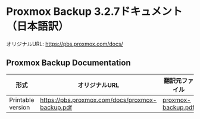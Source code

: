 # Proxmox Backup 3.2.7ドキュメント（日本語訳）
オリジナルURL: https://pbs.proxmox.com/docs/

## Proxmox Backup Documentation

| 形式 | オリジナルURL | 翻訳元ファイル | 日本語訳ファイル |
| - | - | - | - |
| Printable version | https://pbs.proxmox.com/docs/proxmox-backup.pdf | [proxmox-backup.pdf](https://github.com/flathill/ja/blob/main/pbs-docs/3.2.7/proxmox-backup.pdf) |[proxmox-backup_ja.pdf](https://github.com/flathill/ja/blob/main/pbs-docs/3.2.7/proxmox-backup_ja.pdf) |

